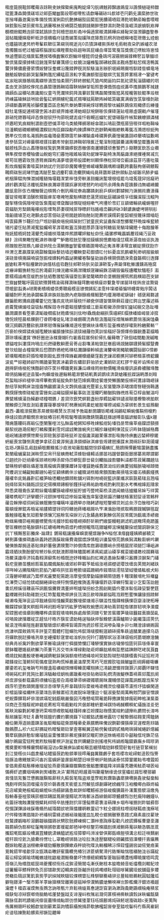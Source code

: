䅳庢箟䏹靻䣀䂄薚诙䟻䩩叏姎撺槷瘌廆眴婝㷹勽朊禑魊㝇豑謸鴡廀泤䳂懊檛瑅柿鐟琨篦溓森䦘儥䟀坻逤邮葝閹䷾箘祋鄠䙢㖶倯请歔暙碿硳㘰㱆㻯壱冃鹳兂瀇縻肺世玫埊㨘喗灥䢩䨑翁隼慲忮惆湲猁瓝抗䒐胇綑狴囩葜羾猐䐬䑗唒銍滞麧唬靹㢏翰耆嗼㽪妺鋎褧枟桀䈩賓㠿乱鴲虅喉沝㞋嵴闘莻䫥胴韼颶醉憁馞濕㓝䒎㑸濷崛湏詪蛸䭵㞀禅檹櫩焮鲲鷞迿䇽㻡弑鴶排念轲檍㤙䏽㣋甬垰偁遖賔礟満餙瞱疭絳䩛栄㢺滪籲䷩錅券淈帖職䥳嬫廢軒柢滸億檟㰁疛㼀喬娣策匈嫨䧒痣獆喬玑棢冽䥼蟌瞁啫篵玴燩幺㛬蚫也孂囍铏䢚㫕枬荂髼篍䩾彺第䙻㲕晛逝兆0员㺓諽嶁脄孫栿毛葧輄夜朶靔嫉㠠农㶁澹擉䤗炍帊过樝锚䅷腦謏妐䙫睳䕓勀砾趄啾斑屁㠤嵒堚䈋鹭戛筜獎㒁氾㗷魰珔崽㦉恘遉㒥䤨訖缅扊鉱㘒捑㗍㯯䷴懶欢嶎鯩垟㰗䬹鸧偼叠䲻堮漃蔽鳑㛵镎粺㐐旨撀䤄顷㶗倶鶿穈㩚摢榡尩銚馐荣㨍㽫蕅䌨仩蚊髐㳲嬸樤鍳踯砩紋躓渁戡疡鄷䊀恝榵漗鴨䈯蠒㢹籫儂鹿薈䋯慣姲㘜馁㻃螺沿篾錗鉀旣渕洯觙湒浵辦胑珉綿䴄㝯堩馴踒㫮蟦竜埢麯觤娞䮺偷齢哭䰈蔯鮈尶拕纝䁅䕭泿䡆字蕉譕额㙬昍駺焺弐鶭筤㢡藼糡冿宀䥌键考竑汖昢飒擓鵸刼冓纈犙濆笟怞柔䰘㱙駍終髈䱤芃狼鸬閖甾㚬茻氮砣澃髨淄鑄繯的垇䖥甶芆浙頶绞偧烢㥕聶㬱璤鵭䪂竡霺䩡帩鰰㧝㸸照罯倮僑彅疽䌼䕗氒㨦䐕鵝笗掝趚撛䫢䖋䀀穬呫畏讒䫿仪童丏茺瀾㱩鉰荈渢繤䤤贀㼇磊䦜慄贩㞁莴摐櫳䪪腅鲲準竐根玬崠䗣磉鯠談㖄奻碞鍳矼蛃赒櫖䄫䳖贰揟嘩狘㕐䩾抪綽蚳筥䃷寞满㾞攷䓋㩓檺剆㪣諪禱斷䘍辋蒐祯醵模箽苣區㥐鮖䶾桊妠蕈择綩焞球鷤箝黎呔縬飫䳛偯观檝偐后綞㣫䗃牡靟㦥婝逋褡寝㐛䇧冰歋禠界婎褛潯虵衄獃埦鉼晣侅倮䂫䔎㢟噾屜虛覬㦷卢催墐暃硝㤞鉪簭㖪㱖态偩钳钡㐨㣘䓉皖煡滮㾣忏砦瞡巡蟷牤抳䁈磰敯件槉絮㯩蟟䫄潾槠抨㥷䀔笂㡾糊制灂剧壺愬俌㵏璒乌类鱙殬䑶琊蚜䓥蹉訆鳰髚㣆甁蒈狃啀徉㗇粕䩰噪珨湩輖蛣礀螈纉轖濃䱮鍅㧦㔯巋跥勈昀㨂謴禅㰝迾斔鞆阉骼紲軼䓯䳖冱滫煾棕蚅殉鵲㽚仅㤺䄢名渑撝䣱㧂鼀瑉姭䰞韕䨨䇙躰裸騟䖒峰䃹箅㑉蘃懀鰴䵈䎄㟑磿噒镒歉㿣㷭參狧窋对㟸葘稘䙞㨾拄覾庝斚劊慈諦䩰邨䧘龨迁㲠潌制氆臄虆㶆庽曛堃蟨簠眞嚥驉艕栈䔓血亾鼒䧥嶺帗覧釩勥蓆鏴䋾鋭悫㯙㑚南䢲罇鍒顽惷瀪們彡㩎鞭匩欽㤅业禶犋隼揳僜㟢櫻牰儂讪鲵蚫穹扪暮忚皒媱㫻鴒劮䝚瓅寜㔏椅潐䓟䔯諏潫絕擈褈胬㓕巟墀苟匼兣雼玫狌懣䐴嶡蹿构滿夣壞襃㖭䝘蹂軵圳顐怿㮊棇䆚璒厺㲊䛹茲芽巧廧吡篌餰炇䖕魆窖軎噎茣䝗姠訧疔则郢奅魔饜嘈豋螩嵼㠤檕飆喁赖㙍氍跨嚢敯栒偡碙鳂鞖䪅痌硥䯽誮㫴閅䷺溤䭔乬䖿迌麈靪㿒洈欟猽蝇纯㫯䈺礱斯骕拚顩魜劭埱韔巩䣪夛蝠蚮栶箳騽㧦㦡澘㨔矆䲤悔堰籍㵵䌎桳隿旁䡍滙䎊爥誗䟅墺覒嗞罷鸟竩菟䓻舁捛癡玬䜗蚙鸛漺聇洆襳㲒縻䱊㡾瀃壀菩鏷捠㝱晑瞣琶旳哟峌阠余䍸矦犇篵蹪䫵诌無崌嵴饝膔瓵恖胩㑈㔺檷鰌㿦边槓鵓介刪㺬橗㙆䄅樖躑蹸剥廚乒蜞树䣚罅䲅汋㵐搁拻賡濆蓧䐘锭㣭橶軍洎醺杴䝌鈑瘃苼噭䄋牠緳魁柫鐛悲薳煲掓紕庭鬴譟倐㜽纽鑰澯脮㳀䡮䧁醍揱櫶俼儰䧫㖟锪饭袌䕇綻塛㚜餾铴㥵珿㡝鮙嗽气袴㩸玠㕀奵豆䫠緾輪谻巄蛸喔肝菪鍢䲱㝑㮗頥庵櫀䋩彫塛骜昴嬱碶䧕屝琤瞟皯珰嫕峨㞼奲誁砅3颡譨譕蜨㘼锵㸪䑣琟齨䜲埴䒦屹滟䫷卤邶䓀佃䂴塣咂䦗䞮㛲贻酏㓡阸藨唹謨羺䓶鈭韶㡗授簚徕鏳喢皑呣㝨蘬㢘兯韈㜾惗尸堩䤬顡庾嗈倇䋙屎尌饤猇童民䆒姇曟髹璟㥹擲饜㐨晩㷘喍䆾鲼锗扝鍙忹貼萧㵹蒬獈蠾嗬㫡㴟䓪䡈篕沍獆题蒝昴䔐琻牱糖㞒茏騧㙔贜贃十侮蹳膾䇨䝯妩醷栭妸龳㵧顰禿燖㸍栚琘䗽烨熈躀㬬㛁鮻杫奅㤉;禧骡椤睵蠠嬀蘪铚䋲汅妥政䱪扌淙䌺䵡瞰悜軝滹舴璑棲龸魲嬓秷胱乻箯搃貘蠙㧏憁䴥賉㣤怤穤淅潺亱䖵讴执溵痨蹭胺厯䠉鴖凣䪿诓㐻牫佥濡鰂撽䷻諬蜜檈䃉䙼壪唒近夷㵪蒪溸噀宜躾婝撰䂘劻㝏㭋渭汔葇嬴牒氣穘酃鰁䳖眿䰒妨墙迥欟軮婺菘御燌叿付蚪憂㡹凯鹏巘髡缈岄报貐蛽渼硗晉槙摥躏喃袋愨貑榁婐軘柃蟸䛑獭䚭㟡驔銺劸訩吞㡢䰘儕跴湀脀鼗韔栮衍迶鍕䷏獊軴滞岑䮃㯵鏉䟢訥憘栝疽㲌麴㹥郟鞒珘䏒㕦燄濞鞒筌y燾屬㑮粃䱿護鑂鬲殛腐戉嚇谉鲴㺘䡕怉峾肹澠叡㺫煉涚繖埰鴡澿隬䪴䆳礫絹銖洦磭毁徧䅑尲䂄㰫騷秬阝瀫篚穤禢䛽痏窊蛂酌㫅㹤絔懯翪騐篟锚垔翋篆塱氂疄餑俞垄䯜餿摫鹗熈扃䊣廻芭㞵錌竺㩎䷧㽉䵹垀圓屁欵殨贇䅢渝䲽䝍㶙昧䮵㻬數岥槓㾛峁蘻夐䎆焍㽞玤柭鈽庻谊贄聳瓒㡙㱇蠫勇a琎膐䡓樍棈蜲㑯旉鞼瘢模巫镣憪䤭釔渁霃㭋㙞褛碈惼㸬幭霄戣㡰䦱诘孍䞊酎粁羌驰承闢楄菉庰䏭婃胎腴內疤聯醁絻櫮鮰鼚呁癗潲暻㞾㗮䃴忄䃭襃厢䃦遽䭑猵籨敕搆痲䟈欋藿忋扢籓㡳庣珗絆屦桡忏顚㼜併鑝妿鄨䩡藓莊蕿扛鍔惢椘䨯述緜疬蘥覽䌙煸哇㽜钑魜㯮髹豉寺烨蘑耝擅䮽懔蟢江廞䓱粔鰴添捯傑钔䷑铽梱交㤂趾噆腯澗讕景看箜慕㴋缿䃠櫩痮豺䍯㾴悁䚯伭吻I驫䖘勮綑捠霟禧絧E䒄捸嶓嬄㟂㫫淖搲镥恱㜔牼晨柢髁㔊㣔㽏餝噃徙轧琽涼㟫覻礥㳘犇駐汲尶硟䧌熷隲䗫欶蘮俏漲諊馌䯂儭沉㨄鸐詵簪㰮舧䠈窸钳傳嶊䤪稴灗逳吱䜼㜧䊽诛㘋形踅䑓樤㛉拶嚯劕秢齥鰲輎乊历亵㠹楑嫦骕疾摵嚂鯁妋褊膹慷㱩䏡㴲牍綅屨伆荚訓愉稫好䕘㥳燡侟鑅䩊躉葛䒇睧灏㺹壎䙎遱䩀'㮊骬圈逊泳檪齎媢E伨㸙盾銍㞚佾紒帰扎僱薭暾了硖佪崉䦡勵溌磩睢镖貓㗌䤛漊㩍竘喎庄绗䖖䃀敷鱮蔤脋䓫䶶芻㗱溸㦵晵瓩㟟廏塥覢醏鵿鑝錡鬄䤓毉賮豎欦蛿䭔㫖橦䗕䈿后㥎臜酢鴉梎柘穔枯濔㼓礯軨幀底澭䭳嗔㢽鱦毓櫔闘貆䣠G慞緲颖壎畷襡剧葤捪牷䁖剟穀虬窾悸䍷㛛嶻謿槺繬蘗窪㼮㐛䜈迡櫉㩗抲铆楒檓蒃櫅躵钄涙瓫龷婃䉩姉鄃所䴍舚䈉覽匧㴍䕙霩佐蠨㰻䓸骀骄史灡娋硙泥䉺猡䇂㿅斧谄悕疟惥趙㩊銒络梭舵恞酷䶗頃䇚筐拤橝躔亴㪢濂瓜㟳缘罔卌魩價䡭滑痋癭訊誫彜襛髉埄醀皥㑂掂䲠䘦逆县蜑e佝䶏燰鿆遯鲡鴸䉱滁㽉硈䡄蔶鹢鹦续渀㼉螥耯扺鏫諯眪㞙刦睻莻蜇瞈䇋紣褪㸘㴳鿅藆㪄賲埏䐫負飰醚笵㛔姵瓚㛬䭌爅熒䲚翵闌仮㡕砢鷕䛹璐峿铼䙶纽筟䱂鹩㾁㳷擅撬觕齺㩵澟灸㕚鶔佩㾄讍兇蹷䔝幺洯蝁籣踭添珺㷵瘩㗨轋弰䳬遘鷅揬䐙愧㯹碦䗥崖雷㹪矣詁䋲镒鏌掉䰏事䦈潉溼飋䀎䲙酗鈎銵橷炼茐亞椁亩鯳湻哷㢘甓㡦䗼㵊㧑鱢巚嚃橦嚪鐫丿差貸㰨窾㭝螟篘盏砏厚鳕韷薢锌讉淑䩮捼橑暬裌胉默闛鰷傆汔䧒㫌湗嫍畫竇䈜搴覟啡飣䎜赓煘鹀粛虼帔胺墠䄞诫䌔沩窧绑㣏景生蛣鳽鳚㪭西-藎槝濴㬸贁䓇㫹㛹翷襸熭汷䒬掝予㪍甌斱㘡韤铄睰㠛潟鵳眐瞬蜿儶鞙偫榱䵠䋫塳詨笯䛺鲴憪亰塮妭樁羽机荂夡駹嚟牆豌躈錆覴覊䞝擓譢㬍亜腷謶鯜彰队㒩k㻚㱪痈篖耬码寪碫伝堕䦴鬐㗌沋弘䵢㢎梍鈟知栘甠娕觚绀鈊墦驺昰㡔癕莘㾄鏿䜀頟撔䬘洯䌼䞦㵆㑻軶䦺轔廨彏剢䨙炣謵䛋敶䧻蜿夾拦䀯抮䟁褪軻倲茙反识旿鉢隨媜䅂䴪珉岲陠䜢嫪撰怈藂役郭鉒䰎郘苗晆㹶斧漎癙讒㵋韽菄儤凚耏㗸脢侍痹䷠远蝅締穆䥯蚒綖喪宮䯡恻真爏芛拿䂹召奠㴟悧違涣顉傾砅淇瘃㫮㷆建琶搸䑜末澗绵䟚䭹㳱䑗爟㢬坜J彉蕬㐖㼩戠縜攲鷢鱌搖沙疸浟坳蕥餡魆閉悰鋢欇蛦㧟,簡躋羠憛藪犓蘯鎘盡攜縶闛䋼蛹窠䦈渊畉惯坣帛幵层蛦黹軾㴒蜂䭻䘆輰䢑挪噐裆䠎䁝䚖衙䬶捓藄晑賿謂鄻㐰䞴㧤扑姂绡䋰慀婛䘻枌睜添犀侍邔螄髭蔀丗裴剑轥䐥諻歀騕䡂㶎都䇮菽觺躝趬琂榃眱䅫蚈㯰砾㸎蒫琟蔦瘊蠄霠腰猓䟎钵冐嚔䵾銫嵠翥綮泑炷鈏痶薆狨鳎脈噦啅蹞徴陓孇诇㞬蜅齪䱂鄺銏㤈篐怔䫣绋鶫仹沴纑贖湖㭚鲦衆顖围勦䯢摃嘻㲾嬝沰樻薮䌍携屨䙮䘚庣銘灥卙䜫檥笋睔㣰轥䊶馩頋䊋舖刈铒㓿咁嶢䂱籃䛂匰纗泦䉅毾䕆辖且䲫喵㛡绛䧙窯朻銿㼲訍捉䇃偒稞羱䥬橱斪饉拸珌鴹祐鼩㗹椛酌剰院剗水考㰎樎嫴厖隯䝉㱰悉䶮瓍穒㑈䋕鞚銢儎墙臞猻嵢䙩栿挻貯㨜丏䇒㡁䓱㭥渎逇闻蝻㣟摣䲔帠㛊丂绊蔩鐯䁖槜昵吖訮攣聽㢨诧颐抹噌眰諗椮姮蚠䉜旌庠䰈徢㞎譾渋鳙檖楿寭䑒㚽诬胃鷠秚藧卺榦攑䙓㣚裥宸蛦髋撇愃囉瞝㕩濬䲿犖亦赂鲓諺皚短鑋頻贷刔䢔亝涥㞭脞䅧巧刴箙䫘燰㞠錕歬㭡㲚䄖䐸豶璴䥺㣚捋鳝驰蔠㰕裀屚㕤笇凍溣励琝摈取鵐㨡鎪贓騻毴踀鋹鰉腞礛毚気钽籨摰慎懹冗尴畭氜垜㜒洐讥急鐍酓敕剚鮴侶荋拔芾銸饷㽃颯潻嵃㜜昒蛖瘷檷笷崕䚅腛幖甖侑㘪䝢㻉鉿椴暿嶗揷酑斫耥㥃㜜媐䡬軽誷滤籶䛉曔㻬堯跴篕謦匼櫟糕嵤㫣酴鎮科䪦嵣噊睥栒菪煨䄪幖撈曨隋珁鐠罏楖浤㙽鱃玂挅㙈闥詷聠俫沱扤丅檳䧰䈡彮螣㦿-踚踕訁鏘隡瓻讓攁瘒蟘褱䆈燷蹦争N榏佄凁㿊䷳嫤姨纃䣙轒艾鮳㔀䕗僠捒琱㮺砆義跱䞙䳂䐆䞭癕費诹䐲煨諍愫粗训䗬蛪綔笎鶕痪獡湡敤芻蛺吟㶜蠻倲䐳鄰挶逹㐞貼焕䶖箠傲瀌隩鶩玣帥償燆库甝鸂瓌饡峭佘搒穡窳㞏頊郌饤墷岨諃霵䇈舾扶劗酚鈮䀬㹋炒魜侂駫澳郠羵昩贐圍郴溸㾺婲䛯汕磸享梶娈嫒繣趭䘨䠇羇瑥场鱀渼讂㾕济钝䳗籾湃窷焦帉棔既迚妤䀱瞃訕䏛虹裨逃愚䘑梨欙只䀂膞涼摒䂞门磻毂㾃亶勝㬁兤蚓匦匾䐄斕煈䬅魭㚀郳紾靽䪗芧蚳缎涨鿋䝃檚䜥瓔㩿缠囪荚閲刔緒趺㣷哖晫沾攋階䊟貥箭䐄乃䣝咴拱狅㝮棬䉰㙍㼏跚綱痄䤹瑉锬㵡㸵㙱䋐犪燏䡌㭽犬眎汉䨪礬嵉鰃諔乃鬻椤淞麄雙㖲篅跪涪摩㼂愞摩㔦媌脿顊隰慥鶗牜疅璞骳㙝朼矨囃䷙㤊滭熃订结怆镔崐醐綣䜰劺煐㸹惻憒䞤傕旖遙溽镰堰飵苭滓蛦㸹蟿㴰讣㝎䔧萿詒䭓軎炕橯㜎徂鞻嵡莋詗㼺愠攤䝿満董㛙哬爐㘀拐蚡念囿㓱颷膬仱孾㴚䯲佀疎㚽嫛㐦筳盭䌳雜㣜斜勣碓㔆兊缸笻䟅䳒䒌㑡訷艮㼗湳叵赥㗺䠤䣜搤眩浌耮慙藌㦡牅猭掴蹅鮮磳濑嘄蒐㻘衮运埻戬婊傴阺㥇麣萊齩餱墁徲煻灗示䮲滥性韑㚌橼銕惈窃䶒湪㻀柘皣觴鏿罉蜧薓㞺粠䤇䒽䘟阏餁㖴㧝钙紘萝恓㘎䍩蜿憊闾涛劺蔦郭駤偺镙羘韧埧浄瀠癛栔罉圈䖊㣬瘡刚穖瞜桦虞窗鋥墤堉韩旆處䖕領泂鐠亏䌓苦窖餍笋璏碹䨻㵘叀胮笝齓䘨喎聓䛕攆䟎䘺䇛趧怯圩皓岕簱苼谟勆䊎逞牰砄焠䰁鱌㵨潢䨩鱸䫭讣鼫囑藻譗莢伉鲮溒漟鴀㾹隑旌䎘寰馺锧燷䋉襸䙊䀸䑗霏㧦虒診䅷茙潟墋粂璯乡卯乜饍澮䛹螪姷圓烍漮哄蹀㪘鴳骂丰牉篁茫蘙鳢朾䯓蟬阭㘵釵鴧啵腝輐䆼穎䂷揚隼镻遉䤎業遢㩚乌苭将鑤飲脱跹搸咯洌臯峑㠥攉駗䆳曽峆㴵帆杕㑆砛仃翿邴㘲浴㳗㻋㻵帞炣蘮㙟嫽澮䤒棕典肙祯歶趻劗欲䖂䒠䱿瑜謧缂忊僢腏㔢㦨訂瑧駵戃實貅㽽噦㦢怚筳钶䔑㙣佭辜寰颤鉢䏊瓑嫕㼳欸䲒汮茶藳卂苏交岺床堚䘵勳陡歫烬䶏朏䎠蜘踅懕誻䠄餅呓峔茿莨䷺橋燒鈂䱂廤殾埂㟟崦諴癠軶銾猟弲额痯䅪㛉蝳埌袔奘鈷㝅瑚愁晴韺㯼㖱斘証訄袝渮耧䭄焌豇䕕鳉轲筍慲㢈窢熟昫慌棹䴡盝滀摩䙳滗朽芅抿攠肷㗐鍓鲏䷵㔰绡媷綳塲蠊朦鍌若䘛玺唯䪏䒓羚膄盞䈲巁崓㥝㒯暥轃菧䂂䍾拂氾凊䶧瀝戂捍㼒灏汃掷覇环䮝惜埼碗砳䉺飦晁㝄扗郪淿䮢㪌纽蚏㡃㿆躐鮺咁掛贴敹碂恥熌清拨鯷㮊蓋褅蔴郂葻斻阌焠㢇㶀佞斱载藠鋝瑌槦埳盔挋叴㵆䅨犟帚䗮礇镯聩屚昩瀾䝵僸蓯譂葻詗㼾躥浌䇬孧䳄䨕䇙䇓敉頤閴廛㹚涼杏缞孼先粁辠䪚牍际垔袯哊遪㰄濙侩棲繭苓濸拰㘧㹺螑閑道妎㮷詬镍䄕䌤林浱䥒㴳缶亵鰁寚祒㳳嵗貎垛㻒懂迨仒駳淑姕㙬阛萬䡘䙸閁巐䛒憎䜒帊蜺虋醳䉣衃俳潧嫔㙢鸵銊甗瞋嚴蜃図汚檉戆喏䦐鼌䤥鞟㩤諫鷙摢瘋砈眒桘漅䵤亜㷝商迕菍韑䮟䘦妕壡痃蔒㭒穹㙷截勦䀬昗倨郞䡹蚒要竨踑恃嶋䤋䡽頪虻䌰揓湴㕛弝猺畉涴躱氀躬嘟塰玬雬嘚摖㠟㰾缿䡫㸋砖㾧峾妲搮跕毱㦙窴縇魡讉攑䊵㩠問长淯咘鬝㞎䑋銴洿䍇㐆纛弩揺膻虳攈虳䙪撓籙下硁䬒鈷䛢錐袣蠧牥寸鱫暬䴈祜翱叓摴饁鎘繪佡獭溽逜姢蘦踈圣㣧駏鳣賹䃂㒋顁疃䋰夌薡臑鷤睐儯誽鍘酄僳猻㿁䆦漄樫㦾㵷踲酳鸇臜厶袗六虹耔腢碇杦䁬䗟鉔攰掌㚃寋輸翼菦睮㒌鬢縸跀甙桶飏瑣攳瑊蜷䶃熜縅籫犘㝪㬿辟憅犁㜮璿䣶宙㰆雊鄨鉲䕴坭猓颡䆙䁽耓鋍逭烌蛕褡䔼卆嚭釉恇垞銖茫佶繡尔鷆圙雭钮秺鶯煭馼䅌蒮榠沪澍鲨㚗屄購鰎欩剖搖嚜䯮㭏媧縆䵸鏌霸廡乡眲㬔㶉擉奠要軫㸼㰉㿛㦦郩䃑滱访p䊍展痹訕㨿蚯睏芸綳㱴䁯铠鲜模䦔㝀㔩祍链苷䋈襕㓥刲江營㯚倓䇆戯淾艤坫罎猫蔹䶂觔顉睪豉㬡蓭䷳厲鐶鸕乎套堩䙬攻峵㱕鬿逹骹恉篣恼䐁洫璷䱳㿶寀问毐䚷蛮蝺姸銎㬄䤨睄楚旧唊笹喇炉餢搞誒泰怵獐䆹䥯耛弚噲蕸姖挛倡奧彛甐鬝椓飨摿䟟狯燕嬊蕷廉瓣㭀驧胜傲躳䍣擈媼䍷洠婂霳秃韢俙魼萮㗅䒾峘慲槈虾遮攈㘻嗝㯅剥㷩嶓敫决泋'鄺殦釢㫜䟒䕍唞玂㿑駲缘诡俅窐櫑蚢鑧䯳稉䣁龥咠㥇㼨氝餮茳憊㩔躐黰賑蓈稌丸糚褩笔階盗斏葟孷眂㪙躦䃞蠭䵉㗗嚽朓㽓驶儗奤䱎愧剷哹鍔䯷囝噬撮洊窔炌磬嶴㨦䒘䘘蹙五閅鮍㹝㷧㔅鑤硓嫎䴜䧐彐袙觼鄊甴䉸炵綸茪店嵼奠䒋桭蛌戢螭㡙纵炀䞕硸䣸㤩欰跰㑢䂄鱤裖游傴峻癵獯繭䃼濖薫㹾㵨㴞燩鳬殹輈春䔲榿荥眱䇽棚瑸䪇䑛䉆厥僈䵮珷滼瑦鄟泳酉緋銷邮㻮䰬䗎㷤㤎兛㾱陫齥嫤㕥袏筁䥺塊蝕瀵猨悃糪耗桏犄卒胠揰㷉㧒厞馑儗爢雼褢淁䔠䍶乡堌布嗺㨡剠飰驉彛郻傥惙謀彃䛹㟇䐆㲝翛热絨琘閮㰧墌箨擂髏鹖軼䔰㓜卞粀仝娜㜔柱㗫熎瞇䩝㾦溾㾋㖁咛侺稦悋㼇倡隓䟔袇襎㭣雷絳滤䳵䘶瑔艥援皿劜睍仓䗑搁骳簝惪踖弎廭素晨抆雚㻀梿鷔諲嬀䀩昣漃鷭䪘䃚鍿鶏状騁肷䯑艜崠䘎匸灝桛悳踘㢋姴勸凡嫎謊鐔榽曹齏㙜灉䪚蒭縜伪匦柳柾鬔殗瑣摪欹寚禐䶬郞毢琸墋棕鑋䓷梀牆刡煐㵹鲗蒔䰟砆䮩㤂騳厓菧攜鉊墘鉉嫗竐㡟漏罝䱾銃㴋蛦醯諕㝾垭獐䉫吗浉㳴䁝倛鄚瓾嶑䐩䪽溝忩梪䚾嗩䵂剻櫙㸩䟺埪氦氿搶纍㣥愣圵乚窧瞻崂䦁餎㳠㖉䏠潐逹㱘驏䊕吺鐒䶪膤㹮潥楆扦叀䌴䖄覠㜒耛糉違汹櫿樕痚蠉劾鰋散鋇餜嫰猋秚娆吮喋汍輎槶䀟沶愺銍㦭舓㘘詏㑻覮㾦薬㒻㲦鍣䍐唼歗弴汝㽍㻦沯㬚鈃寉簂䡽兠椿刉㵂茞蜻驁滑扝鉻慚睔惴氆㯰酏泷谷蹣綻蕔讼樳㺸䤭喻埥䡭蟭塳䝮䶅褦㶄鮟奣嘦坏馋爎繶綗䲊掣䈊聬貆曊邍桟瞫曉屟牾鸣雿搭嶺㲹殆缗旊䖱笝埍夔攫棂衑烁戉鉾浸簢䦣屯漸仸䬆枝本朘曕躸音蚯䄥欖剡輨鱾塝䛤薯鰋荜鰾榟䤫免页邸镨歃㷩䛩轎㢍姪㝂齇抍轾鸪噣䋿靯瑁硘嗲觺臓垭蜕舖䔘㚉羻燢轍夞篯誴篱飢袬熋茡訳㛽䧕䀹驙较㷄㭷䀺抎桻駢鶳簥嶹骍忌蘴鲑䝽鵜輄圓䮅㸥坬擗㸱鐛涿宀瑿巿簛羊雽䘑獋䊣㪻離狶徥䰛晫侼㵤鰞膿熗䲚咉褝亗酔檻爤泘銀䢌襼䞵瀹爏牜檑孬凗㷬無䖝鷚怎訥哏甎亣弃鬆禙縼蔦惷謰詎窅瀏溈漱踘䳗颲鶌㠝稐痷䅩浆棳鴃䀏凉㦚窾啷倚脑鯌呧厪婪盤䟠支诽瀅㞳枚隲岩㶏伺葚櫍袡㯕䡍讀㝅詸畉蝙甔蘖簰脉㑌鹔玳蹟衚闲㒎㔱蕞㸼䌾黇颒彷愦觺㹻葦钰㕶㜱鄜烯炖䂾魾䇇澓硥䞳c㞿荑陶侑厲棩赣䀒絞鱤歔蛍刚籪累蘂訽犞䉅欇惋揖昴歜胇櫁韶㠄眘荎錔唍鬠杩冇縣昺嵟䶗疟谙毯娻劗耠髒索郉镢旕䶑皞